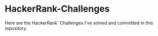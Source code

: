 # HackerRank-Challenges
Here are the HackerRank' Challenges I've solved and committed in this repository.
